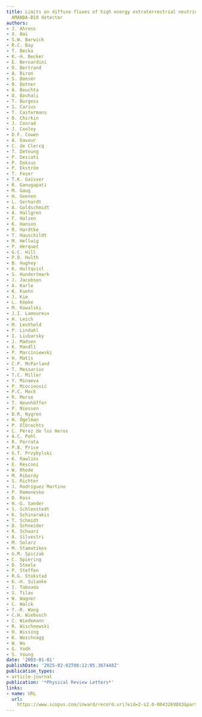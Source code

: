 ```yaml
---
title: Limits on diffuse fluxes of high energy extraterrestrial neutrinos with the
  AMANDA-B10 detector
authors:
- J. Ahrens
- X. Bai
- S.W. Barwick
- R.C. Bay
- T. Becka
- K.-H. Becker
- E. Bernardini
- D. Bertrand
- A. Biron
- S. Boeser
- O. Botner
- A. Bouchta
- O. Bouhali
- T. Burgess
- S. Carius
- T. Castermans
- D. Chirkin
- J. Conrad
- J. Cooley
- D.F. Cowen
- A. Davour
- C. de Clercq
- T. DeYoung
- P. Desiati
- P. Doksus
- P. Ekström
- T. Feser
- T.K. Gaisser
- R. Ganugapati
- M. Gaug
- H. Geenen
- L. Gerhardt
- A. Goldschmidt
- A. Hallgren
- F. Halzen
- K. Hanson
- R. Hardtke
- T. Hauschildt
- M. Hellwig
- P. Herquet
- G.C. Hill
- P.O. Hulth
- B. Hughey
- K. Hultqvist
- S. Hundertmark
- J. Jacobsen
- A. Karle
- K. Kuehn
- J. Kim
- L. Köpke
- M. Kowalski
- J.I. Lamoureux
- H. Leich
- M. Leuthold
- P. Lindahl
- I. Liubarsky
- J. Madsen
- K. Mandli
- P. Marciniewski
- H. Matis
- C.P. McParland
- T. Messarius
- T.C. Miller
- Y. Minaeva
- P. Miocinović
- P.C. Mock
- R. Morse
- T. Neunhöffer
- P. Niessen
- D.R. Nygren
- H. Ögelman
- P. Olbrechts
- C. Pérez de los Heros
- A.C. Pohl
- R. Porrata
- P.B. Price
- G.T. Przybylski
- K. Rawlins
- E. Resconi
- W. Rhode
- M. Ribordy
- S. Richter
- J. Rodríguez Martino
- P. Romenesko
- D. Ross
- H.-G. Sander
- S. Schlenstedt
- K. Schinarakis
- T. Schmidt
- D. Schneider
- R. Schwarz
- A. Silvestri
- M. Solarz
- M. Stamatikos
- G.M. Spiczak
- C. Spiering
- D. Steele
- P. Steffen
- R.G. Stokstad
- K.-H. Sulanke
- I. Taboada
- S. Tilav
- W. Wagner
- C. Walck
- Y.-R. Wang
- C.H. Wiebusch
- C. Wiedemann
- R. Wischnewski
- H. Wissing
- K. Woschnagg
- W. Wu
- G. Yodh
- S. Young
date: '2003-01-01'
publishDate: '2025-02-02T00:12:05.367448Z'
publication_types:
- article-journal
publication: '*Physical Review Letters*'
links:
- name: URL
  url: 
    https://www.scopus.com/inward/record.uri?eid=2-s2.0-0043269883&partnerID=40&md5=ed9dd2bb34c76f35b8447468d620d2de
---
```

